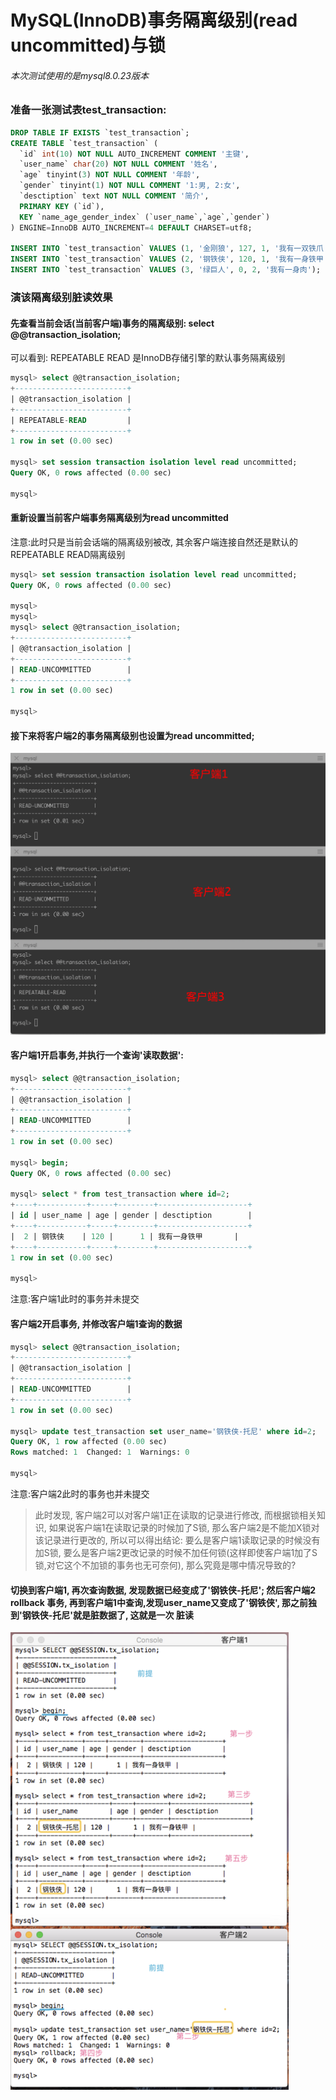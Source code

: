 MySQL(InnoDB)事务隔离级别(read uncommitted)与锁
======

###### 本次测试使用的是mysql8.0.23版本
### 准备一张测试表test_transaction:
```sql
DROP TABLE IF EXISTS `test_transaction`;
CREATE TABLE `test_transaction` (
  `id` int(10) NOT NULL AUTO_INCREMENT COMMENT '主键',
  `user_name` char(20) NOT NULL COMMENT '姓名',
  `age` tinyint(3) NOT NULL COMMENT '年龄',
  `gender` tinyint(1) NOT NULL COMMENT '1:男, 2:女',
  `desctiption` text NOT NULL COMMENT '简介',
  PRIMARY KEY (`id`),
  KEY `name_age_gender_index` (`user_name`,`age`,`gender`)
) ENGINE=InnoDB AUTO_INCREMENT=4 DEFAULT CHARSET=utf8;

INSERT INTO `test_transaction` VALUES (1, '金刚狼', 127, 1, '我有一双铁爪');
INSERT INTO `test_transaction` VALUES (2, '钢铁侠', 120, 1, '我有一身铁甲');
INSERT INTO `test_transaction` VALUES (3, '绿巨人', 0, 2, '我有一身肉');
```
### 演该隔离级别脏读效果
#### 先查看当前会话(当前客户端)事务的隔离级别: select @@transaction_isolation;                  
可以看到: REPEATABLE READ 是InnoDB存储引擎的默认事务隔离级别                  
```sql
mysql> select @@transaction_isolation;
+-------------------------+
| @@transaction_isolation |
+-------------------------+
| REPEATABLE-READ         |
+-------------------------+
1 row in set (0.00 sec)

mysql> set session transaction isolation level read uncommitted;
Query OK, 0 rows affected (0.00 sec)

mysql>                  
```
#### 重新设置当前客户端事务隔离级别为read uncommitted                           
注意:此时只是当前会话端的隔离级别被改, 其余客户端连接自然还是默认的REPEATABLE READ隔离级别                       
```sql
mysql> set session transaction isolation level read uncommitted;
Query OK, 0 rows affected (0.00 sec)

mysql>
mysql>
mysql> select @@transaction_isolation;
+-------------------------+
| @@transaction_isolation |
+-------------------------+
| READ-UNCOMMITTED        |
+-------------------------+
1 row in set (0.00 sec)

mysql>
```
#### 接下来将客户端2的事务隔离级别也设置为read uncommitted;
![read_uncommitted](http://github.com/xidianlina/practice/raw/master//mysql_practice/picture/read_uncommitted.png)

#### 客户端1开启事务,并执行一个查询'读取数据':
```sql
mysql> select @@transaction_isolation;
+-------------------------+
| @@transaction_isolation |
+-------------------------+
| READ-UNCOMMITTED        |
+-------------------------+
1 row in set (0.00 sec)

mysql> begin;
Query OK, 0 rows affected (0.00 sec)

mysql> select * from test_transaction where id=2;
+----+-----------+-----+--------+--------------------+
| id | user_name | age | gender | desctiption        |
+----+-----------+-----+--------+--------------------+
|  2 | 钢铁侠    | 120 |      1 | 我有一身铁甲       |
+----+-----------+-----+--------+--------------------+
1 row in set (0.00 sec)

mysql>
```
注意:客户端1此时的事务并未提交                
#### 客户端2开启事务, 并修改客户端1查询的数据
```sql
mysql> select @@transaction_isolation;
+-------------------------+
| @@transaction_isolation |
+-------------------------+
| READ-UNCOMMITTED        |
+-------------------------+
1 row in set (0.00 sec)

mysql> update test_transaction set user_name='钢铁侠-托尼' where id=2;
Query OK, 1 row affected (0.00 sec)
Rows matched: 1  Changed: 1  Warnings: 0

mysql>
```
注意:客户端2此时的事务也并未提交               
> 此时发现, 客户端2可以对客户端1正在读取的记录进行修改, 而根据锁相关知识, 如果说客户端1在读取记录的时候加了S锁, 
那么客户端2是不能加X锁对该记录进行更改的, 所以可以得出结论: 要么是客户端1读取记录的时候没有加S锁, 
要么是客户端2更改记录的时候不加任何锁(这样即使客户端1加了S锁,对它这个不加锁的事务也无可奈何), 那么究竟是哪中情况导致的?                            
#### 切换到客户端1, 再次查询数据, 发现数据已经变成了'钢铁侠-托尼'; 然后客户端2 rollback 事务, 再到客户端1中查询,发现user_name又变成了'钢铁侠', 那之前独到'钢铁侠-托尼'就是脏数据了, 这就是一次 脏读
![read_uncommitted2](http://github.com/xidianlina/practice/raw/master//mysql_practice/picture/read_uncommitted2.png)



